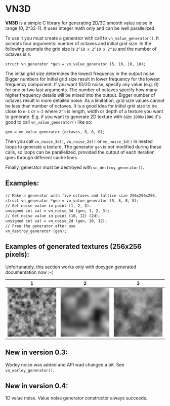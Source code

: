 VN3D
====

**VN3D** is a simple C library for generating 2D/3D smooth value noise in range [0, 2^32-1]. It uses
integer math only and can be well parallelized.

To use it you must create a generator with call to `vn_value_generator()`. It accepts four arguments:
number of octaves and initial grid size. In the following example the grid size is `2^10 x 2^10 x
2^10` and the number of octaves is `5`:
~~~~{.c}
struct vn_generator *gen = vn_value_generator (5, 10, 10, 10);
~~~~

The initial grid size determines the lowest frequency in the output noise. Bigger numbers for
initial grid size result in lower frequency for the lowest frequency component. If you want 1D/2D
noise, specify any value (e.g. 0) for one or two last arguments. The number of octaves specify
how many higher frequency details will be mixed into the output. Bigger number of octaves result in
more detailed noise. As a limitation, grid size values cannot be less than number of octaves. It is a
good idea for initial grid size to be close to `n-1` or `n-2` where `2^n` is length, width or depth
of a texture you want to generate. E.g. if you want to generate 2D texture with size `1000x1000`
it's good to call `vn_value_generator()` like so:
~~~~{.c}
gen = vn_value_generator (octaves, 8, 8, 0);
~~~~

Then you call `vn_noise_3d()`, `vn_noise_2d()` or `vn_noise_1d()` in nested loops to generate a
texture. The generator `gen` is not modified during these calls, so loops can be parallelized,
provided the output of each iteration goes through different cache lines.

Finally, generator must be destroyed with `vn_destroy_generator()`.

Examples:
---------

~~~~{.c}
// Make a generator with five octaves and lattice size 256x256x256.
struct vn_generator *gen = vn_value_generator (5, 8, 8, 8);
// Get noise value in point (1, 2, 3).
unsigned int val = vn_noise_3d (gen, 1, 2, 3);
// Get noise value in point (10, 12) (2d).
unsigned int val = vn_noise_2d (gen, 10, 12);
// Free the generator after use
vn_destroy_generator (gen);
~~~~

Examples of generated textures (256x256 pixels):
-----------------------------------------------

Unfortunately, this section works only with doxygen generated documentation now :-(

|   1   |    2   |   3    |
|-------|--------|--------|
![4 octaves, grid size 16x16][img1] | ![2 octaves, grid size 64x64][img2] | ![6 octaves, grid size 64x64][img3]

[img1]: octaves4-16x16.png
[img2]: octaves2-64x64.png
[img3]: octaves6-64x64.png

New in version 0.3:
-------------------
Worley noise was added and API wad changed a bit. See `vn_worley_generator()`.

New in version 0.4:
-------------------
1D value noise.
Value noise generator constructor always succeeds.
